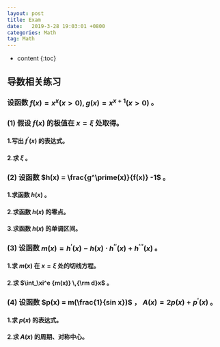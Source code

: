 ```yaml
---
layout: post
title: Exam
date:   2019-3-28 19:03:01 +0800
categories: Math
tag: Math
---
```


* content
{:toc}


## 导数相关练习

### 设函数 $f(x)=x^x (x>0) , g(x)=x^{x+1}(x>0)$ 。

### (1) 假设 $f(x)$ 的极值在 $x=\xi$ 处取得。

#### 			1.写出 $f^\prime(x)$ 的表达式。



#### 			2.求 $\xi$ 。



### (2) 设函数 $h(x) = \frac{g^\prime(x)}{f(x)} -1$ 。

#### 			1.求函数 $h(x)$ 。



#### 			2.求函数 $h(x)$ 的零点。



#### 			3.求函数 $h(x)$ 的单调区间。



### (3) 设函数 $m(x) = h^\prime(x) - h(x)\cdot h^{\prime\prime}(x) + h^{\prime\prime\prime}(x)$ 。

#### 			1.求 $m(x)$ 在 $x= \xi$ 处的切线方程。



#### 			2.求 $\int_\xi^e {m(x)} \,{\rm d}x$ 。



### (4) 设函数 $p(x) = m(\frac{1}{sin x})$ ， $A(x)=2p(x) + p^\prime(x)$ 。

#### 			1.求 $p(x)$ 的表达式。



#### 			2.求 $A(x)$ 的周期、对称中心。